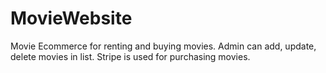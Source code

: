 # MovieWebsite
Movie Ecommerce for renting and buying movies. Admin can add, update, delete movies in list. Stripe is used for purchasing movies.
